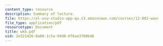 ```yaml
---
content_type: resource
description: Summary of lecture.
file: https://ol-ocw-studio-app-qa.s3.amazonaws.com/courses/12-802-wave-motions-in-the-ocean-and-atmosphere-spring-2004/2e3214268a081c5a94d86f6aa3780b46_wkb.pdf
file_type: application/pdf
resourcetype: Document
title: wkb.pdf
uid: 2e321426-8a08-1c5a-94d8-6f6aa3780b46
---
```

